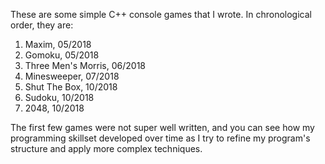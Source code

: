 These are some simple C++ console games that I wrote.
In chronological order, they are:

1. Maxim, 05/2018
2. Gomoku, 05/2018
3. Three Men's Morris, 06/2018
4. Minesweeper, 07/2018
5. Shut The Box, 10/2018
6. Sudoku, 10/2018
7. 2048, 10/2018

The first few games were not super well written, and you can see how my programming skillset developed over time as I try to refine my program's structure and apply more complex techniques. 